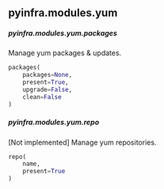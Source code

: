 ## pyinfra.modules.yum


##### pyinfra.modules.yum.packages

Manage yum packages & updates.

```py
packages(
    packages=None,
    present=True,
    upgrade=False,
    clean=False
)
```


##### pyinfra.modules.yum.repo

[Not implemented] Manage yum repositories.

```py
repo(
    name,
    present=True
)
```
